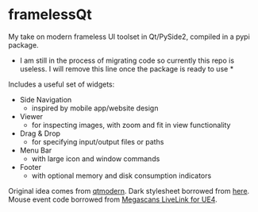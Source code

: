 # framelessQt

My take on modern frameless UI toolset in Qt/PySide2, compiled in a pypi package.

* I am still in the process of migrating code so currently this repo is useless. I will remove this line once the package is ready to use *

Includes a useful set of widgets:
- Side Navigation
  - inspired by mobile app/website design
- Viewer
  - for inspecting images, with zoom and fit in view functionality
- Drag & Drop
  - for specifying input/output files or paths
- Menu Bar
  - with large icon and window commands
- Footer
  - with optional memory and disk consumption indicators

Original idea comes from [qtmodern](https://github.com/gmarull/qtmodern).
Dark stylesheet borrowed from [here](https://gist.github.com/lschmierer/443b8e21ad93e2a2d7eb).
Mouse event code borrowed from [Megascans LiveLink for UE4](https://github.com/Quixel/Megascans-UE4LiveLink).
